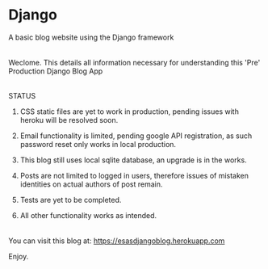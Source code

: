 # Django
A basic blog website using the Django framework

######
Weclome. This details all information necessary for understanding this 'Pre' Production Django Blog App

######
STATUS

1. CSS static files are yet to work in production, pending issues with heroku will be resolved soon.

2. Email functionality is limited, pending google API registration, as such password reset only works in local production.

3. This blog still uses local sqlite database, an upgrade is in the works.

4. Posts are not limited to logged in users, therefore issues of mistaken identities on actual authors of post remain.

5. Tests are yet to be completed.

6. All other functionality works as intended.

######
You can visit this blog at: https://esasdjangoblog.herokuapp.com

Enjoy.
